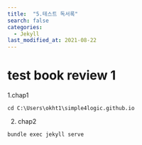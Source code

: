 ```yaml
---
title:  "5.테스트 독서록"
search: false
categories: 
  - Jekyll
last_modified_at: 2021-08-22
---
```


test book review 1
===

1.chap1

```
cd C:\Users\okht1\simple4logic.github.io
```


2. chap2

```
bundle exec jekyll serve
```

